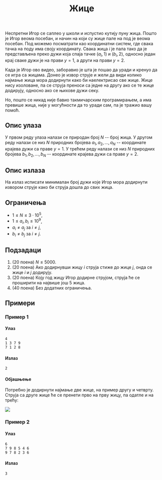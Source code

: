 ﻿---
title: Жице
timelimit: 1.0 # у секундама
memlimit: 64   # y MB
owner: takprog # власник је онај ко ради на задатку
origin: # опционо (ако се зна одакле је задатак преузет, пожељно је навести извор)
tags: [] # сваки задатак може бити означен према унапред договореној листи ознака
status: KOMPLETAN # један од: "IZRADA", "PREGLED" или "KOMPLETAN".
status-date: 2024-08-15 # датум у формату YYYY-MM-DD од када је задатак у наведеном статусу
solutions:
  - name: ex0
    lang: [cpp]
    desc: ""
    tags: []
---

Неспретни Игор се саплео у школи и испустио кутију пуну жица. Пошто је Игор веома посебан, и начин на који су жице пале на под је веома посебан. Под можемо посматрати као координатни систем, где свака тачка на поду има своју координату. Свака жица $i$ је пала тако да је представљена преко дужи која спаја тачке $(a_i, 1)$ и $(b_i, 2)$, односно један крај сваке дужи је на прави $y = 1$, а други на прави $y = 2$.

Када је Игор ово видео, заборавио је шта је пошао да уради и кренуо да се игра са жицама. Донео је извор струје и жели да види колико најмање жица мора додирнути како би наелектрисао све жице. Жице нису изоловане, па се струја преноси са једне на другу ако се те жице додирују, односно ако се њихове дужи секу.

Но, пошто се никад није бавио такмичарским програмирањем, а има превише жица, није у могућности да то уради сам, па је тражио вашу помоћ.

## Опис улаза

У првом реду улаза налази се природан број $N$ -- број жица.
У другом реду налази се низ $N$ природних бројева $a_1, a_2, ..., a_N$ -- координате крајева дужи са праве $y = 1$.
У трећем реду налази се низ $N$ природних бројева $b_1, b_2, ..., b_N$ -- координате крајева дужи са праве $y = 2$.


## Опис излаза

На излаз исписати минималан број дужи које Игор мора додирнути извором струје како би струја дошла до свих жица.

## Ограничења

- $1 \leq N \leq 3\cdot10^5$,
- $1 \leq a_i, b_i \leq 10^9$,
- $a_i \neq a_j$ за $i \neq j$,
- $b_i \neq b_j$ за $i \neq j$.

## Подзадаци

1. (20 поена) $N \leq 5000$. 
2. (20 поена) Ако додирнувши жицу $i$ струја стиже до жице $j$, онда се жице $i$ и $j$ додирују.
3. (20 поена) Коју год жицу Игор додирне струјом, струја ће се проширити на највише још $5$ жица.
4. (40 поена) Без додатних ограничења.

## Примери

### Пример 1

#### Улаз

```
4
1 3 7 9
7 1 2 8
```

#### Излаз

```
2
```
#### Објашњење

Потребно је додирнути најмање две жице, на пример другу и четврту. Струја са друге жице ће се пренети прво на прву жицу, па одатле и на трећу:

![](https://petljamediastorage.blob.core.windows.net/competitions/zice-sl1.png)

### Пример 2

#### Улаз

```
6
7 9 8 5 4 6 
9 7 8 2 3 6
```

#### Излаз

```
3
```

